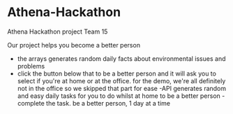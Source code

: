 # Athena-Hackathon
Athena Hackathon project Team 15

Our project helps you become a better person 
- the arrays generates random daily facts about environmental issues and problems
- click the button below that to be a better person and it will ask you to select if you're at home or at the office. for the demo, we're all definitely not in the office so we skipped that part for ease 
-API generates random and easy daily tasks for you to do whilst at home to be a better person 
-complete the task. be a better person, 1 day at a time
